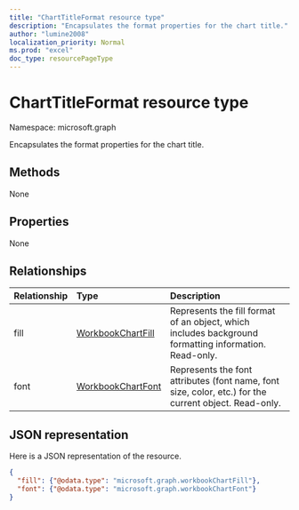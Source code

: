 ```yaml
---
title: "ChartTitleFormat resource type"
description: "Encapsulates the format properties for the chart title."
author: "lumine2008"
localization_priority: Normal
ms.prod: "excel"
doc_type: resourcePageType
---
```


# ChartTitleFormat resource type

Namespace: microsoft.graph

Encapsulates the format properties for the chart title.


## Methods
None

## Properties
None

## Relationships
| Relationship | Type	|Description|
|:---------------|:--------|:----------|
|fill|[WorkbookChartFill](chartfill.md)|Represents the fill format of an object, which includes background formatting information. Read-only.|
|font|[WorkbookChartFont](chartfont.md)|Represents the font attributes (font name, font size, color, etc.) for the current object. Read-only.|



## JSON representation

Here is a JSON representation of the resource.

<!--{
  "blockType": "resource",
  "optionalProperties": [],
  "baseType": "microsoft.graph.entity",
  "@odata.type": "microsoft.graph.workbookChartTitleFormat"
}-->

```json
{
  "fill": {"@odata.type": "microsoft.graph.workbookChartFill"},
  "font": {"@odata.type": "microsoft.graph.workbookChartFont"}
}
```

<!-- uuid: 8fcb5dbc-d5aa-4681-8e31-b001d5168d79
2015-10-25 14:57:30 UTC -->
<!-- {
  "type": "#page.annotation",
  "description": "ChartAreaFormat resource",
  "keywords": "",
  "section": "documentation",
  "tocPath": ""
}-->

